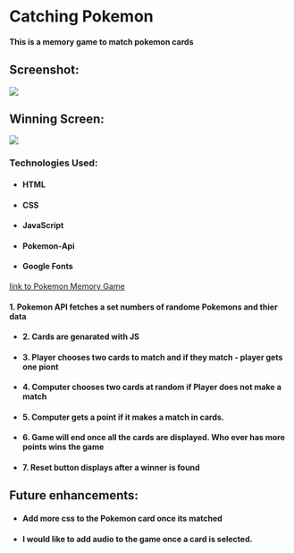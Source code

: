 # Catching Pokemon 

#### This is a memory game to match pokemon cards

## Screenshot: 

<img src="https://i.imgur.com/vxerHXI.png">

## Winning Screen:

<img src="https://i.imgur.com/4PrOoja.png">


### Technologies Used: 
- #### HTML 
- #### CSS
- #### JavaScript 
- #### Pokemon-Api
- #### Google Fonts

[link to Pokemon Memory Game](https://jonathanpenaloa.github.io/poke_memory_game/)


#### 1. Pokemon API fetches a set numbers of randome Pokemons and thier data

- #### 2. Cards are genarated with JS 

- #### 3. Player chooses two cards to match and if they match - player gets one piont

- #### 4. Computer chooses two cards at random if Player does not make a match

- #### 5. Computer gets a point if it makes a match in cards.

- #### 6. Game will end once all the cards are displayed. Who ever has more points wins the game

- #### 7. Reset button displays after a winner is found
 

## Future enhancements:

- #### Add more css to the Pokemon card once its matched

- #### I would like to add audio to the game once a card is selected.